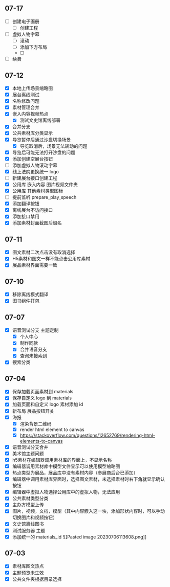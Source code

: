 ## 07-17

- [ ] 创建电子画册
	- [ ] 创建工程
- [ ] 虚拟人物字幕
	- [ ] 滚动
	- [ ] 添加下方布局
	- [ ] 
- [ ] 续费

## 07-12

- [x] 本地上传场景缩略图
- [x] 展台离线测试
- [x] 名称修改问题
- [x] 素材管理合并
- [x] 嵌入内容视频热点
	- [x] 测试文史馆离线部署
- [x] 合并分支
- [x] 公共素材库分类显示
- [x] 导览暂停后通过沙盘切换场景
	- [x] 导览取消后，场景无法转动的问题
- [x] 导览后可能无法打开沙盘的问题
- [x] 添加创建空展台按钮
- [ ] 添加虚拟人物滚动字幕
- [x] 线上法院更换统一 logo
- [ ] 新建展台接口创建工程
- [x] 公用库 嵌入内容 图片视频文件夹
- [x] 公用库 其他素材类型图标
- [ ] 提前监听 prepare_play_speech
- [x] 添加翻译按钮
- [x] 离线展台不访问接口
- [x] 添加接口禁用
- [x] 添加素材封面截图后缀名

## 07-11

- [x] 图文素材二次点击没有取消选择  
- [x] H5素材和图文一样不能点击公用库素材  
- [x] 展品素材界面需要一致

## 07-10

- [x] 移除离线模式翻译
- [x] 图书组件打包

## 07-07

- [x] 语音测试分支 主题定制 
	- [x] 个人中心
	- [x] 制作同款
	- [x] 合并语音分支
	- [x] 查询未搜索到
- [x] 搜索分类

## 07-04

- [x] 保存加载页面素材到 materials
- [x] 保存自定义 logo 到 materials
- [x] 加载页面和自定义 logo 素材添加 id
- [x] 新布局 展品按钮开关
- [x] 海报
	- [x] 渲染背景二维码
	- [x] render html element to canvas
	- [x] https://stackoverflow.com/questions/12652769/rendering-html-elements-to-canvas
- [x] 语音测试分支合并
- [x] 美术馆主题问题
- [x] h5素材在编辑器调用素材库的界面上，不显示名称  
- [x] 编辑器调用素材库中模型文件显示可以使用模型缩略图  
- [x] 热点类型为展品，展品库中没有素材内容（参展商后台已添加）  
- [x] 编辑器中调用素材库界面时，选择图文素材，未选择素材时右下角就显示确认按钮  
- [x] 编辑器中虚拟人物选择公用库中的虚拟人物，无法应用
- [x] 公共素材类型分类
- [x] 主办方模型上传
- [x] 图片，视频，文档，模型（其中内容嵌入这一块，添加形状内容时，可以手动切换图片和视频按钮）
- [x] 文史馆离线图书
- [x] 测试服务器 主题
- [x] 添加统一的 materials_id
	![[Pasted image 20230706113608.png]]

## 07-03

- [x] 素材库图文热点
- [x] 主题预览未生效
- [x] 公共文件夹根据目录选择